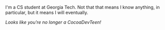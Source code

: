 I'm a CS student at Georgia Tech.  Not that that means I know anything, in particular, but it means I will eventually.



*Looks like you're no longer a CocoaDevTeen!*
